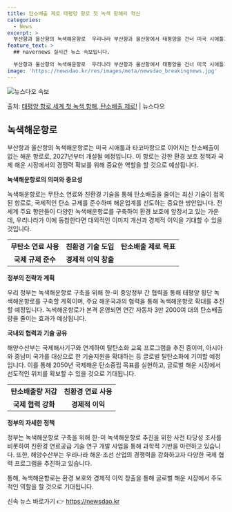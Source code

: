 ```yaml
---
title: 탄소배출 제로 태평양 항로 첫 녹색 항해의 혁신
categories:
  - News
excerpt: >
  부산항과 울산항의 녹색해운항로  우리나라 부산항과 울산항에서 태평양을 건너 미국 시애틀과 타코마항으로 이어지…
feature_text: >
  ## navernews 실시간 뉴스 속보입니다.

  부산항과 울산항의 녹색해운항로  우리나라 부산항과 울산항에서 태평양을 건너 미국 시애틀과 타코마항으로 이어지…
image: 'https://newsdao.kr/res/images/meta/newsdao_breakingnews.jpg'
---
```


![뉴스다오 속보](https://newsdao.kr/res/images/meta/newsdao_breakingnews.jpg)

<p>출처: <a href="https://newsdao.kr/4553" rel="dofollow">태평양 항로 세계 첫 녹색 항해, 탄소배출 제로!</a> | 뉴스다오</p>

<h2 data-ke-size="size26">녹색해운항로</h2>

부산항과 울산항의 녹색해운항로는 미국 시애틀과 타코마항으로 이어지는 탄소배출이 없는 해운 항로로, 2027년부터 개설될 예정입니다. 이 항로는 강한 환경 보호 정책과 국제 해운 시장에서의 경쟁력 확보를 위해 중요한 역할을 할 것으로 예상됩니다.

<p data-ke-size="size16"><b>녹색해운항로의 의미와 중요성</b></p>

녹색해운항로는 무탄소 연료와 친환경 기술을 통해 탄소배출을 줄이는 최신 기술이 접목된 항로로, 국제적인 탄소 규제를 준수하며 해운업계를 선도하는 중요한 방안입니다. 전 세계 주요 항만들이 다양한 녹색해운항로를 구축하여 환경 보호에 앞장서고 있는 가운데, 우리나라가 이에 동참한다면 대외적인 이미지 개선과 경제적 이익을 기대할 수 있을 것입니다.

<table>
  <tr>
    <td style="text-align: center; height: 17px;"><b>무탄소 연료 사용</b></td>
    <td style="text-align: center; height: 17px;"><b>친환경 기술 도입</b></td>
    <td style="text-align: center; height: 17px;"><b>탄소배출 제로 목표</b></td>
  </tr>
  <tr>
    <td style="text-align: center; height: 17px;"><b>국제 규제 준수</b></td>
    <td style="text-align: center; height: 17px;"><b>경제적 이익 창출</b></td>
  </tr>
</table>

<p data-ke-size="size16"><b>정부의 전략과 계획</b></p>

우리 정부는 녹색해운항로 구축을 위해 한-미 중앙정부 간 협력을 통해 태평양 횡단 녹색해운항로를 구축할 계획이며, 주요 해운국과의 협력을 통해 녹색해운항로 확대를 추진할 예정입니다. 녹색해운항로가 본격 운영되면 연간 자동차 3만 2000여 대의 탄소배출량을 줄이는 효과가 예상됩니다.

<p data-ke-size="size16"><b>국내외 협력과 기술 공유</b></p>

해양수산부는 국제해사기구와 연계하여 탈탄소화 교육 프로그램을 추진 중이며, 아시아와 중남미 국가를 대상으로 한 기술지원을 확대하는 등 글로벌 탈탄소화에 기여할 예정입니다. 이를 통해 2050년 국제해운 탄소중립 목표를 실현하고, 글로벌 해운 시장에서 선도적인 위치를 확보할 수 있을 것으로 기대됩니다.

<table>
  <tr>
    <td style="text-align: center; height: 17px;"><b>탄소배출량 저감</b></td>
    <td style="text-align: center; height: 17px;"><b>친환경 연료 사용</b></td>
  </tr>
  <tr>
    <td style="text-align: center; height: 17px;"><b>국제 협력 강화</b></td>
    <td style="text-align: center; height: 17px;"><b>경제적 이익</b></td>
  </tr>
</table>

<p data-ke-size="size16"><b>정부의 자세한 정책</b></p>

정부는 녹색해운항로 구축을 위해 한-미 녹색해운항로 추진을 위한 사전 타당성 조사를 비롯하여 친환경 연료공급 기술 연구 개발 사업을 통해 과학적 기반을 마련하고 있습니다. 또한, 해양수산부는 우리나라 해운·조선 산업의 경쟁력을 강화하고자 다양한 국제 협력 프로그램을 추진하고 있습니다.

통해, 녹색해운항로는 환경 보호와 경제적 이익 창출을 통해 글로벌 해운 시장에서 주도적인 역할을 할 것으로 기대됩니다. 

신속 뉴스 바로가기 👉 <a href="https://newsdao.kr" rel="dofollow">https://newsdao.kr</a>


